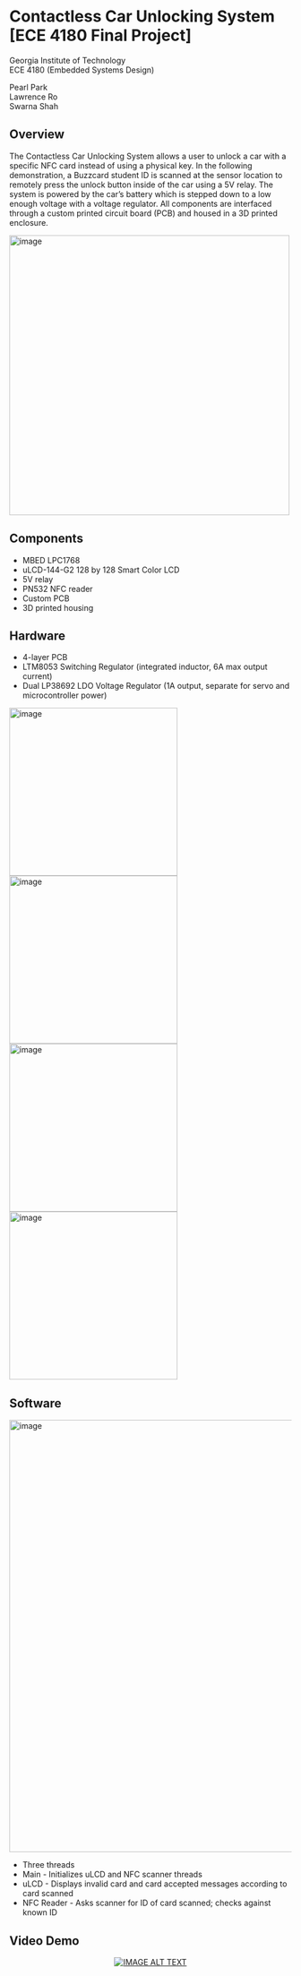 # Contactless Car Unlocking System [ECE 4180 Final Project]

Georgia Institute of Technology \
ECE 4180 (Embedded Systems Design)

Pearl Park \
Lawrence Ro \
Swarna Shah 

## Overview

The Contactless Car Unlocking System allows a user to unlock a car with a specific NFC card instead of using a physical key. In the following demonstration, a Buzzcard student ID is scanned at the sensor location to remotely press the unlock button inside of the car using a 5V relay. The system is powered by the car’s battery which is stepped down to a low enough voltage with a voltage regulator. All components are interfaced through a custom printed circuit board (PCB) and housed in a 3D printed enclosure.

<img width="500" alt="image" src="https://github.com/jinjupk/4180-Final-Project/assets/84649940/1b4081ca-8d57-4e15-b276-a4e61ceaf6de">

## Components
- MBED LPC1768
- uLCD-144-G2 128 by 128 Smart Color LCD
- 5V relay
- PN532 NFC reader
- Custom PCB
- 3D printed housing

## Hardware
- 4-layer PCB
- LTM8053 Switching Regulator (integrated inductor, 6A max output current)
- Dual LP38692 LDO Voltage Regulator (1A output, separate for servo and microcontroller power)
  
<img width="300" alt="image" src="https://github.com/jinjupk/4180-Final-Project/assets/84649940/daebe276-06e1-489d-957f-789a28a51bac">

<img width="300" alt="image" src="https://github.com/jinjupk/4180-Final-Project/assets/84649940/6131d9c1-6522-4b9e-b837-db9dbf526d21">

<img width="300" alt="image" src="https://github.com/jinjupk/4180-Final-Project/assets/84649940/b8624fc9-eb10-44dd-94dc-f7f1fa32fb53">

<img width="300" alt="image" src="https://github.com/jinjupk/4180-Final-Project/assets/84649940/1662e17f-f3a3-4a4a-bc73-dae7046b8dbb">

## Software

<img width="772" alt="image" src="https://github.com/jinjupk/4180-Final-Project/assets/84649940/6ec4ba2e-4283-4992-b49e-cfa5d3996012">

- Three threads
- Main - Initializes uLCD and NFC scanner threads
- uLCD - Displays invalid card and card accepted messages according to card scanned
- NFC Reader - Asks scanner for ID of card scanned; checks against known ID

## Video Demo

<div align="center">
  <a href="https://www.youtube.com/watch?v=it5jC_XB_L4"><img src="https://img.youtube.com/vi/it5jC_XB_L4/0.jpg" alt="IMAGE ALT TEXT"></a>
</div>
